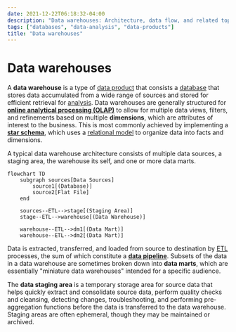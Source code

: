 ```yaml
---
date: 2021-12-22T06:18:32-04:00
description: "Data warehouses: Architecture, data flow, and related topics"
tags: ["databases", "data-analysis", "data-products"]
title: "Data warehouses"
---
```


# Data warehouses

A **data warehouse** is a type of [data product](data-products.md) that consists a [database](databases.md) that stores data accumulated from a wide range of sources and stored for efficient retrieval for [analysis](data-analysis.md). Data warehouses are generally structured for [**online analytical processing (OLAP)**](olap.md) to allow for multiple data views, filters, and refinements based on multiple **dimensions**, which are attributes of interest to the business. This is most commonly achieved by implementing a [**star schema**](star-schemas.md), which uses a [relational model](relational-databases.md) to organize data into facts and dimensions.

A typical data warehouse architecture consists of multiple data sources, a staging area, the warehouse its self, and one or more data marts.

```mermaid
flowchart TD
	subgraph sources[Data Sources]
		source1[(Database)]
		source2[Flat File]
	end

	sources--ETL-->stage[(Staging Area)]
	stage--ETL-->warehouse[(Data Warehouse)]

	warehouse--ETL-->dm1[(Data Mart)]
	warehouse--ETL-->dm2[(Data Mart)]
```

Data is extracted, transferred, and loaded from source to destination by [ETL](etls.md) processes, the sum of which constitute a [**data pipeline**](data-pipelines.md). Subsets of the data in a data warehouse are sometimes broken down into **data marts**, which are essentially "miniature data warehouses" intended for a specific audience.

The **data staging area** is a temporary storage area for source data that helps quickly extract and consolidate	source data, perform quality checks and cleansing, detecting changes, troubleshooting, and performing pre-aggregation functions before the data is transferred to the data warehouse. Staging areas are often ephemeral, though they may be maintained or archived.
